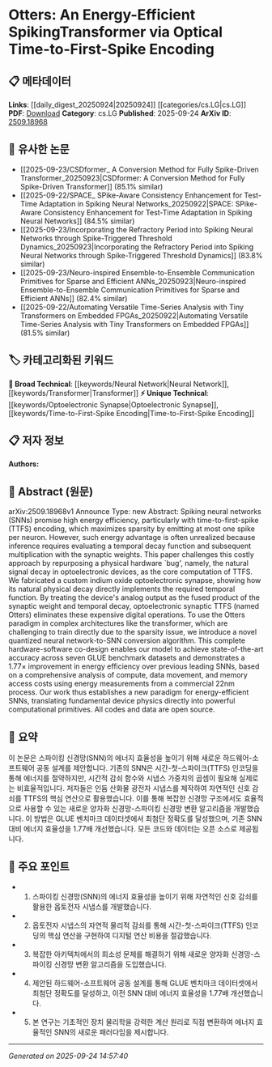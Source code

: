 <!-- KEYWORD_LINKING_METADATA:
{
  "processed_timestamp": "2025-09-24T14:57:40.362177",
  "vocabulary_version": "1.0",
  "selected_keywords": [
    "Neural Network",
    "Optoelectronic Synapse",
    "Time-to-First-Spike Encoding",
    "Transformer"
  ],
  "rejected_keywords": [],
  "similarity_scores": {
    "Neural Network": 0.85,
    "Optoelectronic Synapse": 0.78,
    "Time-to-First-Spike Encoding": 0.82,
    "Transformer": 0.88
  },
  "extraction_method": "AI_prompt_based",
  "budget_applied": true,
  "candidates_json": {
    "candidates": [
      {
        "surface": "Spiking Neural Networks",
        "canonical": "Neural Network",
        "aliases": [
          "SNN",
          "Spiking Networks"
        ],
        "category": "broad_technical",
        "rationale": "Links to the broader category of neural networks, which is foundational for understanding the paper's context.",
        "novelty_score": 0.45,
        "connectivity_score": 0.88,
        "specificity_score": 0.65,
        "link_intent_score": 0.85
      },
      {
        "surface": "Optoelectronic Synapse",
        "canonical": "Optoelectronic Synapse",
        "aliases": [
          "Optical Synapse",
          "Indium Oxide Synapse"
        ],
        "category": "unique_technical",
        "rationale": "Introduces a novel hardware component crucial for the paper's proposed energy-efficient computation.",
        "novelty_score": 0.92,
        "connectivity_score": 0.67,
        "specificity_score": 0.91,
        "link_intent_score": 0.78
      },
      {
        "surface": "Time-to-First-Spike Encoding",
        "canonical": "Time-to-First-Spike Encoding",
        "aliases": [
          "TTFS Encoding"
        ],
        "category": "unique_technical",
        "rationale": "A specific encoding method central to the paper's energy efficiency claims.",
        "novelty_score": 0.85,
        "connectivity_score": 0.72,
        "specificity_score": 0.89,
        "link_intent_score": 0.82
      },
      {
        "surface": "Transformer",
        "canonical": "Transformer",
        "aliases": [],
        "category": "broad_technical",
        "rationale": "Connects to a widely recognized architecture, facilitating integration with existing knowledge graphs.",
        "novelty_score": 0.3,
        "connectivity_score": 0.9,
        "specificity_score": 0.6,
        "link_intent_score": 0.88
      }
    ],
    "ban_list_suggestions": [
      "energy efficiency",
      "state-of-the-art",
      "hardware-software co-design"
    ]
  },
  "decisions": [
    {
      "candidate_surface": "Spiking Neural Networks",
      "resolved_canonical": "Neural Network",
      "decision": "linked",
      "scores": {
        "novelty": 0.45,
        "connectivity": 0.88,
        "specificity": 0.65,
        "link_intent": 0.85
      }
    },
    {
      "candidate_surface": "Optoelectronic Synapse",
      "resolved_canonical": "Optoelectronic Synapse",
      "decision": "linked",
      "scores": {
        "novelty": 0.92,
        "connectivity": 0.67,
        "specificity": 0.91,
        "link_intent": 0.78
      }
    },
    {
      "candidate_surface": "Time-to-First-Spike Encoding",
      "resolved_canonical": "Time-to-First-Spike Encoding",
      "decision": "linked",
      "scores": {
        "novelty": 0.85,
        "connectivity": 0.72,
        "specificity": 0.89,
        "link_intent": 0.82
      }
    },
    {
      "candidate_surface": "Transformer",
      "resolved_canonical": "Transformer",
      "decision": "linked",
      "scores": {
        "novelty": 0.3,
        "connectivity": 0.9,
        "specificity": 0.6,
        "link_intent": 0.88
      }
    }
  ]
}
-->

# Otters: An Energy-Efficient SpikingTransformer via Optical Time-to-First-Spike Encoding

## 📋 메타데이터

**Links**: [[daily_digest_20250924|20250924]] [[categories/cs.LG|cs.LG]]
**PDF**: [Download](https://arxiv.org/pdf/2509.18968.pdf)
**Category**: cs.LG
**Published**: 2025-09-24
**ArXiv ID**: [2509.18968](https://arxiv.org/abs/2509.18968)

## 🔗 유사한 논문
- [[2025-09-23/CSDformer_ A Conversion Method for Fully Spike-Driven Transformer_20250923|CSDformer: A Conversion Method for Fully Spike-Driven Transformer]] (85.1% similar)
- [[2025-09-22/SPACE_ SPike-Aware Consistency Enhancement for Test-Time Adaptation in Spiking Neural Networks_20250922|SPACE: SPike-Aware Consistency Enhancement for Test-Time Adaptation in Spiking Neural Networks]] (84.5% similar)
- [[2025-09-23/Incorporating the Refractory Period into Spiking Neural Networks through Spike-Triggered Threshold Dynamics_20250923|Incorporating the Refractory Period into Spiking Neural Networks through Spike-Triggered Threshold Dynamics]] (83.8% similar)
- [[2025-09-23/Neuro-inspired Ensemble-to-Ensemble Communication Primitives for Sparse and Efficient ANNs_20250923|Neuro-inspired Ensemble-to-Ensemble Communication Primitives for Sparse and Efficient ANNs]] (82.4% similar)
- [[2025-09-22/Automating Versatile Time-Series Analysis with Tiny Transformers on Embedded FPGAs_20250922|Automating Versatile Time-Series Analysis with Tiny Transformers on Embedded FPGAs]] (81.5% similar)

## 🏷️ 카테고리화된 키워드
**🧠 Broad Technical**: [[keywords/Neural Network|Neural Network]], [[keywords/Transformer|Transformer]]
**⚡ Unique Technical**: [[keywords/Optoelectronic Synapse|Optoelectronic Synapse]], [[keywords/Time-to-First-Spike Encoding|Time-to-First-Spike Encoding]]

## 📋 저자 정보

**Authors:** 

## 📄 Abstract (원문)

arXiv:2509.18968v1 Announce Type: new 
Abstract: Spiking neural networks (SNNs) promise high energy efficiency, particularly with time-to-first-spike (TTFS) encoding, which maximizes sparsity by emitting at most one spike per neuron. However, such energy advantage is often unrealized because inference requires evaluating a temporal decay function and subsequent multiplication with the synaptic weights. This paper challenges this costly approach by repurposing a physical hardware `bug', namely, the natural signal decay in optoelectronic devices, as the core computation of TTFS. We fabricated a custom indium oxide optoelectronic synapse, showing how its natural physical decay directly implements the required temporal function. By treating the device's analog output as the fused product of the synaptic weight and temporal decay, optoelectronic synaptic TTFS (named Otters) eliminates these expensive digital operations. To use the Otters paradigm in complex architectures like the transformer, which are challenging to train directly due to the sparsity issue, we introduce a novel quantized neural network-to-SNN conversion algorithm. This complete hardware-software co-design enables our model to achieve state-of-the-art accuracy across seven GLUE benchmark datasets and demonstrates a 1.77$\times$ improvement in energy efficiency over previous leading SNNs, based on a comprehensive analysis of compute, data movement, and memory access costs using energy measurements from a commercial 22nm process. Our work thus establishes a new paradigm for energy-efficient SNNs, translating fundamental device physics directly into powerful computational primitives. All codes and data are open source.

## 📝 요약

이 논문은 스파이킹 신경망(SNN)의 에너지 효율성을 높이기 위해 새로운 하드웨어-소프트웨어 공동 설계를 제안합니다. 기존의 SNN은 시간-첫-스파이크(TTFS) 인코딩을 통해 에너지를 절약하지만, 시간적 감쇠 함수와 시냅스 가중치의 곱셈이 필요해 실제로는 비효율적입니다. 저자들은 인듐 산화물 광전자 시냅스를 제작하여 자연적인 신호 감쇠를 TTFS의 핵심 연산으로 활용했습니다. 이를 통해 복잡한 신경망 구조에서도 효율적으로 사용할 수 있는 새로운 양자화 신경망-스파이킹 신경망 변환 알고리즘을 개발했습니다. 이 방법은 GLUE 벤치마크 데이터셋에서 최첨단 정확도를 달성했으며, 기존 SNN 대비 에너지 효율성을 1.77배 개선했습니다. 모든 코드와 데이터는 오픈 소스로 제공됩니다.

## 🎯 주요 포인트

- 1. 스파이킹 신경망(SNN)의 에너지 효율성을 높이기 위해 자연적인 신호 감쇠를 활용한 옵토전자 시냅스를 개발했습니다.
- 2. 옵토전자 시냅스의 자연적 물리적 감쇠를 통해 시간-첫-스파이크(TTFS) 인코딩의 핵심 연산을 구현하여 디지털 연산 비용을 절감했습니다.
- 3. 복잡한 아키텍처에서의 희소성 문제를 해결하기 위해 새로운 양자화 신경망-스파이킹 신경망 변환 알고리즘을 도입했습니다.
- 4. 제안된 하드웨어-소프트웨어 공동 설계를 통해 GLUE 벤치마크 데이터셋에서 최첨단 정확도를 달성하고, 이전 SNN 대비 에너지 효율성을 1.77배 개선했습니다.
- 5. 본 연구는 기초적인 장치 물리학을 강력한 계산 원리로 직접 변환하여 에너지 효율적인 SNN의 새로운 패러다임을 제시합니다.


---

*Generated on 2025-09-24 14:57:40*